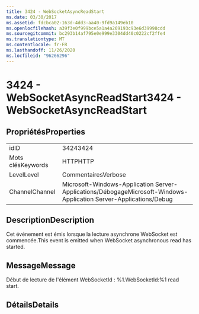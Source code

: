 ```yaml
---
title: 3424 - WebSocketAsyncReadStart
ms.date: 03/30/2017
ms.assetid: fdcbca02-163d-4dd3-aa40-9fd9a149eb10
ms.openlocfilehash: a39f3e0f999bce5a1a4a269193c93e6d39998cdd
ms.sourcegitcommit: bc293b14af795e0e999e3304dd40c0222cf2ffe4
ms.translationtype: MT
ms.contentlocale: fr-FR
ms.lasthandoff: 11/26/2020
ms.locfileid: "96266296"
---
```

# <a name="3424---websocketasyncreadstart"></a><span data-ttu-id="8b9e9-102">3424 - WebSocketAsyncReadStart</span><span class="sxs-lookup"><span data-stu-id="8b9e9-102">3424 - WebSocketAsyncReadStart</span></span>

## <a name="properties"></a><span data-ttu-id="8b9e9-103">Propriétés</span><span class="sxs-lookup"><span data-stu-id="8b9e9-103">Properties</span></span>  
  
|||  
|-|-|  
|<span data-ttu-id="8b9e9-104">id</span><span class="sxs-lookup"><span data-stu-id="8b9e9-104">ID</span></span>|<span data-ttu-id="8b9e9-105">3424</span><span class="sxs-lookup"><span data-stu-id="8b9e9-105">3424</span></span>|  
|<span data-ttu-id="8b9e9-106">Mots clés</span><span class="sxs-lookup"><span data-stu-id="8b9e9-106">Keywords</span></span>|<span data-ttu-id="8b9e9-107">HTTP</span><span class="sxs-lookup"><span data-stu-id="8b9e9-107">HTTP</span></span>|  
|<span data-ttu-id="8b9e9-108">Level</span><span class="sxs-lookup"><span data-stu-id="8b9e9-108">Level</span></span>|<span data-ttu-id="8b9e9-109">Commentaires</span><span class="sxs-lookup"><span data-stu-id="8b9e9-109">Verbose</span></span>|  
|<span data-ttu-id="8b9e9-110">Channel</span><span class="sxs-lookup"><span data-stu-id="8b9e9-110">Channel</span></span>|<span data-ttu-id="8b9e9-111">Microsoft-Windows-Application Server-Applications/Débogage</span><span class="sxs-lookup"><span data-stu-id="8b9e9-111">Microsoft-Windows-Application Server-Applications/Debug</span></span>|  
  
## <a name="description"></a><span data-ttu-id="8b9e9-112">Description</span><span class="sxs-lookup"><span data-stu-id="8b9e9-112">Description</span></span>  

 <span data-ttu-id="8b9e9-113">Cet événement est émis lorsque la lecture asynchrone WebSocket est commencée.</span><span class="sxs-lookup"><span data-stu-id="8b9e9-113">This event is emitted when WebSocket asynchronous read has started.</span></span>  
  
## <a name="message"></a><span data-ttu-id="8b9e9-114">Message</span><span class="sxs-lookup"><span data-stu-id="8b9e9-114">Message</span></span>  

 <span data-ttu-id="8b9e9-115">Début de lecture de l'élément WebSocketId : %1.</span><span class="sxs-lookup"><span data-stu-id="8b9e9-115">WebSocketId:%1 read start.</span></span>  
  
## <a name="details"></a><span data-ttu-id="8b9e9-116">Détails</span><span class="sxs-lookup"><span data-stu-id="8b9e9-116">Details</span></span>
